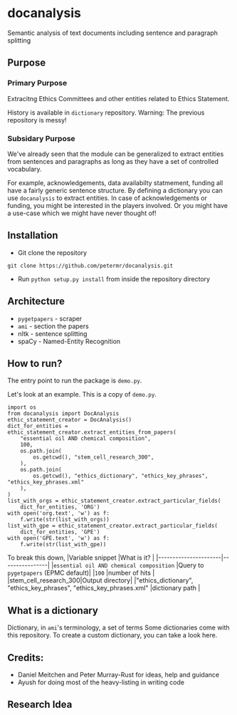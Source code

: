 # docanalysis
Semantic analysis of text documents including sentence and paragraph splitting

## Purpose
### Primary Purpose
Extracitng Ethics Committees and other entities related to Ethics Statement. 

History is available in `dictionary` repository. 
Warning: The previous repository is messy! 

### Subsidary Purpose
We've already seen that the module can be generalized to extract entities from sentences and paragraphs as long as they have a set of controlled vocabulary. 

For example, acknowledgements, data availabilty statmement, funding all have a fairly generic sentence structure. By defining a dictionary you can use `docanalysis` to extract entities. In case of acknowledgements or funding, you might be interested in the players involved. Or you might have a use-case which we might have never thought of!
## Installation 
- Git clone the repository
```
git clone https://github.com/petermr/docanalysis.git
```
- Run `python setup.py install` from inside the repository directory

## Architecture
- `pygetpapers` - scraper
- `ami` - section the papers
- nltk - sentence splitting
- spaCy - Named-Entity Recognition
## How to run?
The entry point to run the package is `demo.py`. 


Let's look at an example. This is a copy of `demo.py`. 
```
import os
from docanalysis import DocAnalysis
ethic_statement_creator = DocAnalysis()
dict_for_entities = ethic_statement_creator.extract_entities_from_papers(
    "essential oil AND chemical composition",
    100,
    os.path.join(
        os.getcwd(), "stem_cell_research_300",
    ),
    os.path.join(
        os.getcwd(), "ethics_dictionary", "ethics_key_phrases", "ethics_key_phrases.xml"
    ),
)
list_with_orgs = ethic_statement_creator.extract_particular_fields(
    dict_for_entities, 'ORG')
with open('org.text', 'w') as f:
    f.write(str(list_with_orgs))
list_with_gpe = ethic_statement_creator.extract_particular_fields(
    dict_for_entities, 'GPE')
with open('GPE.text', 'w') as f:
    f.write(str(list_with_gpe))
```
To break this down, 
|Variable snippet      |What is it?     |
|----------------------|----------------|
|`essential oil AND chemical composition` |Query to `pygetpapers` (EPMC default)|
|`100`                 |number of hits  |
|stem_cell_research_300|Output directory|
|"ethics_dictionary", "ethics_key_phrases", "ethics_key_phrases.xml"     |dictionary path |



## What is a dictionary

Dictionary, in `ami`'s terminology, a set of terms 
Some dictionaries come with this repository. To create a custom dictionary, you can take a look here. 

## Credits: 
- Daniel Meitchen and Peter Murray-Rust for ideas, help and guidance
- Ayush for doing most of the heavy-listing in writing code

## Research Idea
